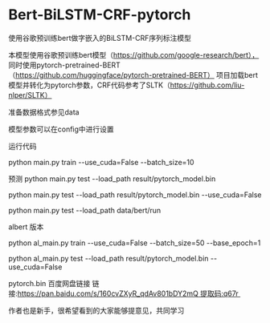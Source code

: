 # Bert-BiLSTM-CRF-pytorch
使用谷歌预训练bert做字嵌入的BiLSTM-CRF序列标注模型

本模型使用谷歌预训练bert模型（https://github.com/google-research/bert）， 
同时使用pytorch-pretrained-BERT（https://github.com/huggingface/pytorch-pretrained-BERT）
项目加载bert模型并转化为pytorch参数，CRF代码参考了SLTK（https://github.com/liu-nlper/SLTK）

准备数据格式参见data

模型参数可以在config中进行设置

运行代码

python main.py train --use_cuda=False --batch_size=10 

预测
python main.py test  --load_path result/pytorch_model.bin

python main.py test  --load_path result/pytorch_model.bin --use_cuda=False 


python main.py test --load_path data/bert/run



albert 版本

 <!-- 大约6.5g内存 -->
 <!-- 使用base模型 -->
 <!-- 下载模型 https://www.kaggle.com/terrychanorg/pytorch-albert-zh -->
python al_main.py train --use_cuda=False --batch_size=50 --base_epoch=1


python al_main.py test  --load_path result/pytorch_model.bin --use_cuda=False 


pytorch.bin  百度网盘链接   链接:https://pan.baidu.com/s/160cvZXyR_qdAv801bDY2mQ 提取码:q67r 

作者也是新手，很希望看到的大家能够提意见，共同学习
